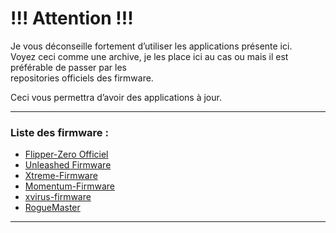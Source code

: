 # !!! Attention !!!
Je vous déconseille fortement d’utiliser les applications présente ici. <br>
Voyez ceci comme une archive, je les place ici au cas ou mais il est préférable de passer par les<br> repositories officiels des firmware.
 
Ceci vous permettra d’avoir des applications à jour.

---

### Liste des firmware :
- [Flipper-Zero Officiel](https://github.com/flipperdevices/flipperzero-firmware)
- [Unleashed Firmware](https://github.com/DarkFlippers/unleashed-firmware)
- [Xtreme-Firmware](https://github.com/Flipper-XFW/Xtreme-Firmware)
- [Momentum-Firmware](https://github.com/Next-Flip/Momentum-Firmware)
- [xvirus-firmware](https://github.com/DXVVAY/xvirus-firmware)
- [RogueMaster](https://github.com/RogueMaster/flipperzero-firmware-wPlugins)

---
